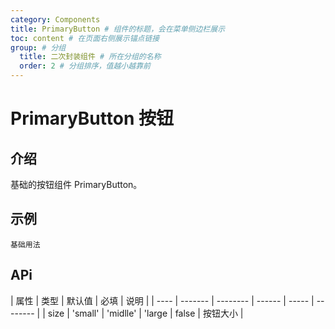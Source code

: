 ```yaml
---
category: Components
title: PrimaryButton # 组件的标题，会在菜单侧边栏展示
toc: content # 在页面右侧展示锚点链接
group: # 分组
  title: 二次封装组件 # 所在分组的名称
  order: 2 # 分组排序，值越小越靠前
---
```


# PrimaryButton 按钮

## 介绍

基础的按钮组件 PrimaryButton。

## 示例

<!-- 可以通过code加载示例代码，dumi会帮我们做解析 -->

<code src="./__demo__/base.tsx">基础用法</code>

## APi

<!-- 会生成api表格 -->

| 属性 | 类型    | 默认值   | 必填   | 说明  |
| ---- | ------- | -------- | ------ | ----- | -------- |
| size | 'small' | 'midlle' | 'large | false | 按钮大小 |
